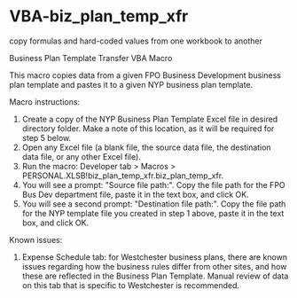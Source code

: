 # VBA-biz_plan_temp_xfr
copy formulas and hard-coded values from one workbook to another

Business Plan Template Transfer VBA Macro

This macro copies data from a given FPO Business Development business plan template and pastes it to a given NYP business plan template. 

Macro instructions:
1.	Create a copy of the NYP Business Plan Template Excel file in desired directory folder. Make a note of this location, as it will be required for step 5 below.
2.	Open any Excel file (a blank file, the source data file, the destination data file, or any other Excel file).
3.	Run the macro: Developer tab > Macros > PERSONAL.XLSB!biz_plan_temp_xfr.biz_plan_temp_xfr.
4.	You will see a prompt: "Source file path:". Copy the file path for the FPO Bus Dev department file, paste it in the text box, and click OK.
5.	You will see a second prompt: "Destination file path:". Copy the file path for the NYP template file you created in step 1 above, paste it in the text box, and click OK.

Known issues:
1. Expense Schedule tab: for Westchester business plans, there are known issues regarding how the business rules differ from other sites, and how these are reflected in the Business Plan Template. Manual review of data on this tab that is specific to Westchester is recommended.
